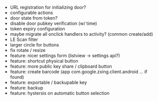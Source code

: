 * URL registration for initializing door?
* configurable actions
* door state from token?
* disable door pubkey verification (w/ time)
* token expiry configuration
* maybe migrate all onclick handlers to activity? (common create/add)
* LE Scan filter
* larger circle for buttons
* fix rotate / resize
* feature: nicer settings form (listview -> settings api?)
* feature: shortcut physical button
* feature: more public key share / clipboard button
* feature: create barcode (app com.google.zxing.client.android ... if found)
* feature: exportable / backupable key
* feature: backup
* feature: hystersis on automatic button selection
